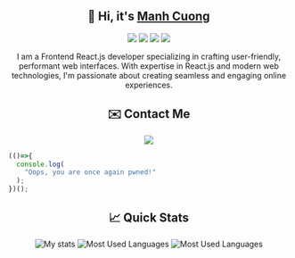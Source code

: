 <h2 align="center">👋 Hi, it's <a href="https://twitter.com/charles_b87">Manh Cuong</a> </h2> 

<p align="center">
  <img src="https://img.shields.io/badge/javascript%20-%23323330.svg?&style=for-the-badge&logo=javascript&logoColor=%23F7DF1E"/>
  <img src="https://img.shields.io/badge/React-%2300D8FF.svg?&style=for-the-badge&logo=react&logoColor=white"/>
  <img src="https://img.shields.io/badge/node.js%20-%2343853D.svg?&style=for-the-badge&logo=node.js&logoColor=white"/>
  <img src="https://img.shields.io/badge/Express-%23404d59.svg?style=for-the-badge&logo=express&logoColor=white"/>
</p>

<p align="center">
   I am a Frontend React.js developer specializing in crafting user-friendly, performant web interfaces. With expertise in React.js and modern web technologies, I'm passionate about creating seamless and engaging online experiences.
</p>

<h2 align="center">✉️ Contact Me</h2>
<p align="center">
<!--   <a href="https://twitter.com/charles__bel" target="_blank"><img src="https://img.shields.io/badge/twitter-%231DA1F2.svg?&style=for-the-badge&logo=twitter&logoColor=white"/></a> -->
  <a href="https://t.me/front_cuong" target="_blank"><img src="https://img.shields.io/badge/telegram-%23239BCD.svg?&style=for-the-badge&logo=telegram&logoColor=white"/></a>
</p>

```javascript
(()=>{
  console.log(
    "Oops, you are once again pwned!"
  );
})();
```

<h2 align="center">📈 Quick Stats </h2> 

<p align="center">
  <img src="https://github-readme-stats.vercel.app/api?username=cuong07&show_icons=true&theme=radical" alt="My stats">
  <img src="https://github-readme-stats.vercel.app/api/top-langs/?username=cuong07&layout=compact&show_icons=true&theme=radical" alt="Most Used Languages">
  <img src="https://github-readme-stats.vercel.app/api/wakatime?username=cuong07&show_icons=true&theme=radical" alt="Most Used Languages">
</p>
